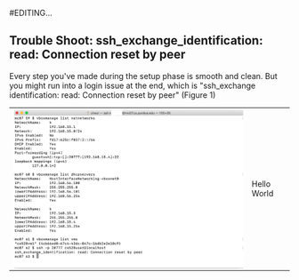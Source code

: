 #EDITING...
## Trouble Shoot: ssh_exchange_identification: read: Connection reset by peer

Every step you've made during the setup phase is smooth and clean. But you might run into a login issue at the end, which is "ssh_exchange identification: read: Connection reset by peer" (Figure 1)
<feature>
  <table>
    <tr>
      <td> <img align = "left" width = "700" src = "images/1.png"> </td>
      <td> <figcaption>Hello World</figcaption> </td>
    </tr>
  </table>
</feature>
